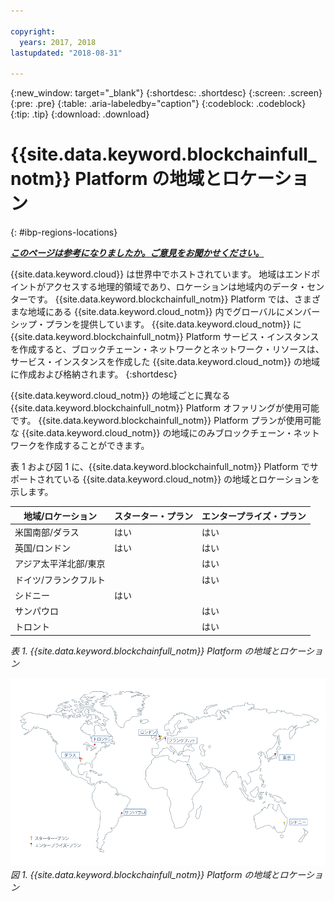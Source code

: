 ```yaml
---

copyright:
  years: 2017, 2018
lastupdated: "2018-08-31"

---
```


{:new_window: target="_blank"}
{:shortdesc: .shortdesc}
{:screen: .screen}
{:pre: .pre}
{:table: .aria-labeledby="caption"}
{:codeblock: .codeblock}
{:tip: .tip}
{:download: .download}


# {{site.data.keyword.blockchainfull_notm}} Platform の地域とロケーション
{: #ibp-regions-locations}


***[このページは参考になりましたか。ご意見をお聞かせください。](https://www.surveygizmo.com/s3/4501493/IBM-Blockchain-Documentation)***


{{site.data.keyword.cloud}} は世界中でホストされています。 地域はエンドポイントがアクセスする地理的領域であり、ロケーションは地域内のデータ・センターです。 {{site.data.keyword.blockchainfull_notm}} Platform では、さまざまな地域にある {{site.data.keyword.cloud_notm}} 内でグローバルにメンバーシップ・プランを提供しています。 {{site.data.keyword.cloud_notm}} に {{site.data.keyword.blockchainfull_notm}} Platform サービス・インスタンスを作成すると、ブロックチェーン・ネットワークとネットワーク・リソースは、サービス・インスタンスを作成した {{site.data.keyword.cloud_notm}} の地域に作成および格納されます。
{:shortdesc}

{{site.data.keyword.cloud_notm}} の地域ごとに異なる {{site.data.keyword.blockchainfull_notm}} Platform オファリングが使用可能です。 {{site.data.keyword.blockchainfull_notm}} Platform プランが使用可能な {{site.data.keyword.cloud_notm}} の地域にのみブロックチェーン・ネットワークを作成することができます。

表 1 および図 1 に、{{site.data.keyword.blockchainfull_notm}} Platform でサポートされている {{site.data.keyword.cloud_notm}} の地域とロケーションを示します。

| 地域/ロケーション | スターター・プラン | エンタープライズ・プラン |
|--------|----------|----------|
| 米国南部/ダラス | はい | はい |
| 英国/ロンドン | はい | はい |
| アジア太平洋北部/東京 |  | はい |
| ドイツ/フランクフルト |  | はい |
| シドニー | はい |  |
| サンパウロ |  | はい |
| トロント |  | はい |

_表 1. {{site.data.keyword.blockchainfull_notm}} Platform の地域とロケーション_


![{{site.data.keyword.blockchainfull_notm}} Platform の地域とロケーション](../images/ibp_regions.png "{{site.data.keyword.blockchainfull_notm}} Platform の地域とロケーション")  
_図 1. {{site.data.keyword.blockchainfull_notm}} Platform の地域とロケーション_
